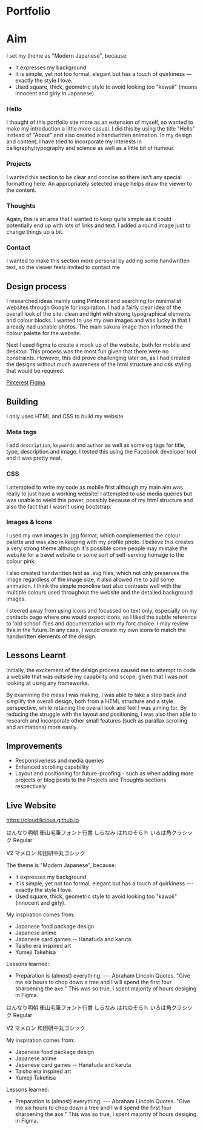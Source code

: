 # Portfolio


# Aim

I set my theme as "Modern Japanese", because:
- It expresses my background 
- It is simple, yet not too formal, elegant but has a touch of quirkiness ― exactly the style I love.
- Used square, thick, geometric style to avoid looking too "kawaii" (means innocent and girly in Japanese).



### Hello
I thought of this portfolio site more as an extension of myself, so wanted to make my introduction a little more casual. I did this by
using the title "Hello" instead of "About" and also created a handwritten animation. In my design and content, I have tried to incorporate
my interests in calligraphy/typography and science as well as a little bit of humour.

### Projects
I wanted this section to be clear and concise so there isn't any special formatting here.
An appropriately selected image helps draw the viewer to the content.

### Thoughts
Again, this is an area that I wanted to keep quite simple as it could potentially end up with lots of links and text.
I added a round image just to change things up a bit.

### Contact
I wanted to make this section more personal by adding some handwritten text, so the viewer feels invited to contact me

## Design process
I researched ideas mainly using Pinterest and searching for minimalist websites through Google for inspiration.
I had a fairly clear idea of the overall look of the site: clean and light with strong typographical elements and colour blocks.
I wanted to use my own images and was lucky in that I already had useable photos. The main sakura image then informed the colour palette
for the website.

Next I used figma to create a mock up of the website, both for mobile and desktop. This process was the most fun given that there were no constraints. However, this did prove challenging later on, as I had created the designs without much awareness of the html structure and css styling that would be required.

[Pinterest](https://au.pinterest.com/sharoncodes/design-inspiration/)
[Figma](https://www.figma.com/file/S2jLYIo9G2i8ulQpSAFFXJeF/Cloudilicious)

## Building

I only used HTML and CSS to build my website

### Meta tags

I add `description`, `keywords` and `author` as well as some og tags for title, type, description and image. I tested this using the Facebook developer tool and it was pretty neat.

### CSS

I attempted to write my code as mobile first although my main aim was really to just have a working website! I attempted to use media queries but was unable to wield this power, possibly because of my html structure and also the fact that I wasn't using bootstrap.

### Images & Icons

I used my own images in .jpg format, which complemented the colour palette and was also in keeping with my profile photo. I believe this creates a very strong theme although it's possible some people may mistake the website for a travel website or some sort of self-serving homage to the colour pink.

I also created handwritten text as .svg files, which not only preserves the image regardless of the image size, it also allowed me to add some animation. I think the simple monoline text also contrasts well with the multiple colours used throughout the website and the detailed background images.

I steered away from using icons and focussed on text only, especially on my contacts page where one would expect icons, as I liked the subtle reference to 'old school' files and documentation with my font choice. I may review this in the future. In any case, I would create my own icons to match the handwritten elements of the design.

## Lessons Learnt
Initially, the excitement of the design process caused me to attempt to code a website that was outside my capability and scope, given that I was not looking at using any frameworks.

By examining the mess I was making, I was able to take a step back and simplify the overall design, both from a HTML structure and a style perspective, while retaining the overall look and feel I was aiming for. By reducing the struggle with the layout and positioning, I was also then able to research and incorporate other small features (such as parallax scrolling and animations) more easily.

## Improvements
- Responsiveness and media queries
- Enhanced scrolling capability
- Layout and positioning for future-proofing - such as when adding more projects or blog posts to the Projects and Thoughts sections respectively

## Live Website
https://cloudilicious.github.io

はんなり明朝
衝山毛筆フォント行書
しらなみ
はれのそらｈ
いろは角クラシック Regular


V2
マメロン
和田研中丸ゴシック

The theme is "Modern Japanese", because:
- It expresses my background 
- It is simple, yet not too formal, elegant but has a touch of quirkiness --- exactly the style I love.
- Used square, thick, geometric style to avoid looking too "kawaii" (innocent and girly).


My inspiration comes from:
- Japanese food package design
- Japanese anime
- Japanese card games -- Hanafuda and karuta
- Taisho era inspired art
- Yumeji Takehisa

Lessons learned:
- Preparation is (almost) everything. --- Abraham Lincoln Quotes. "Give me six hours to chop down a tree and I will spend the first four sharpening the axe." This was so true, I spent majority of hours desiging in Figma.


はんなり明朝
衝山毛筆フォント行書
しらなみ
はれのそらｈ
いろは角クラシック Regular


V2
マメロン
和田研中丸ゴシック



My inspiration comes from:
- Japanese food package design
- Japanese anime
- Japanese card games -- Hanafuda and karuta
- Taisho era inspired art
- Yumeji Takehisa

Lessons learned:
- Preparation is (almost) everything. --- Abraham Lincoln Quotes. "Give me six hours to chop down a tree and I will spend the first four sharpening the axe." This was so true, I spent majority of hours desiging in Figma.
